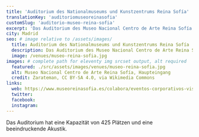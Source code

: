 ```yaml
---
title: 'Auditorium des Nationalmuseums und Kunstzentrums Reina Sofía'
translationKey: 'auditoriomuseoreinasofia'
customSlug: 'auditorio-museo-reina-sofia'
excerpt: 'Das Auditorium des Museo Nacional Centro de Arte Reina Sofía liegt nur wenige Meter von Atocha entfernt und ist Schauplatz für kulturelle Veranstaltungen, Konzerte und Kongresse.'
city: Madrid
seo: # image relative to /assets/images/
  title: Auditorium des Nationalmuseums und Kunstzentrums Reina Sofía
  description: Das Auditorium des Museo Nacional Centro de Arte Reina Sofía liegt nur wenige Meter von Atocha entfernt und ist Schauplatz für kulturelle Veranstaltungen, Konzerte und Kongresse.
  image: /venues/museo-reina-sofia.jpg
images: # complete path for eleventy img srcset output, alt required
  featured: ./src/assets/images/venues/museo-reina-sofia.jpg
  alt: Museo Nacional Centro de Arte Reina Sofía, Haupteingang
  credit: Zarateman, CC BY-SA 4.0, via Wikimedia Commons
links:
  web: https://www.museoreinasofia.es/colabora/eventos-corporativos-visitas-privadas/auditorio-400
  twitter:
  facebook:
  instagram:
---
```


Das Auditorium hat eine Kapazität von 425 Plätzen und eine beeindruckende Akustik.

